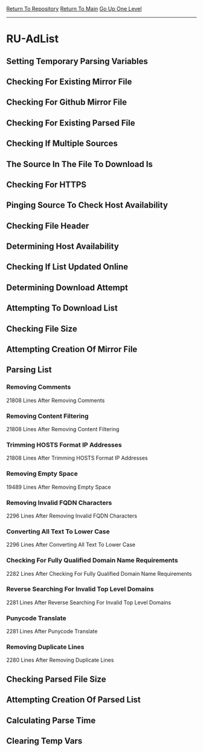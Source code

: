 [Return To Repository](https://github.com/deathbybandaid/piholeparser/)
[Return To Main](https://github.com/deathbybandaid/piholeparser/blob/master/RecentRunLogs/Mainlog.md)
[Go Up One Level](https://github.com/deathbybandaid/piholeparser/blob/master/RecentRunLogs/TopLevelScripts/30-Processing-External-Blacklists.md)
____________________________________
# RU-AdList
## Setting Temporary Parsing Variables
## Checking For Existing Mirror File
## Checking For Github Mirror File
## Checking For Existing Parsed File
## Checking If Multiple Sources
## The Source In The File To Download Is
## Checking For HTTPS
## Pinging Source To Check Host Availability
## Checking File Header
## Determining Host Availability
## Checking If List Updated Online
## Determining Download Attempt
## Attempting To Download List
## Checking File Size
## Attempting Creation Of Mirror File
## Parsing List
### Removing Comments
21808 Lines After Removing Comments
### Removing Content Filtering
21808 Lines After Removing Content Filtering
### Trimming HOSTS Format IP Addresses
21808 Lines After Trimming HOSTS Format IP Addresses
### Removing Empty Space
19489 Lines After Removing Empty Space
### Removing Invalid FQDN Characters
2296 Lines After Removing Invalid FQDN Characters
### Converting All Text To Lower Case
2296 Lines After Converting All Text To Lower Case
### Checking For Fully Qualified Domain Name Requirements
2282 Lines After Checking For Fully Qualified Domain Name Requirements
### Reverse Searching For Invalid Top Level Domains
2281 Lines After Reverse Searching For Invalid Top Level Domains
### Punycode Translate
2281 Lines After Punycode Translate
### Removing Duplicate Lines
2280 Lines After Removing Duplicate Lines
## Checking Parsed File Size
## Attempting Creation Of Parsed List
## Calculating Parse Time
## Clearing Temp Vars
